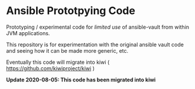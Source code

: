# Ansible Prototpying Code

Prototyping / experimental code for _limited use_ of ansible-vault from within JVM applications.

This repository is for experimentation with the original ansible vault code and seeing how it can be made more generic, etc.

Eventually this code will migrate into kiwi ( https://github.com/kiwiproject/kiwi )

**Update 2020-08-05: This code has been migrated into kiwi**
